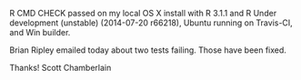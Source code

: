 R CMD CHECK passed on my local OS X install with R 3.1.1 and R Under development (unstable) (2014-07-20 r66218), Ubuntu running on Travis-CI, and Win builder.

Brian Ripley emailed today about two tests failing. Those have been fixed.

Thanks! Scott Chamberlain
